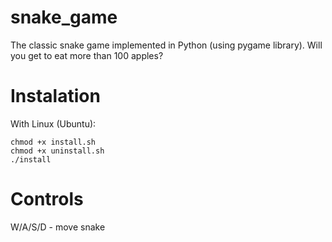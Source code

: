 # snake_game
The classic snake game implemented in Python (using pygame library). Will you get to eat more than 100 apples?
# Instalation
With Linux (Ubuntu):
~~~
chmod +x install.sh
chmod +x uninstall.sh
./install
~~~
# Controls
W/A/S/D - move snake
